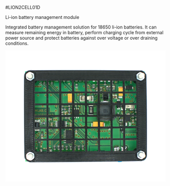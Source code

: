 <!--- PrjInfo ---> <!--- Please remove this line after manually editing --->
<!--- 00a56be08b96043df9e37d6aff7b6990 --->
<!--- Created:20170111-16:38: ---> 
<!--- Author:Mlab: ---> 
<!--- AuthorEmail:mlab@mlab.cz: ---> 
<!--- Tags:imported: ---> 
<!--- Ust:http://www.ust.cz/shop/product_info.php?products_id=263: ---> 
<!--- Name:LION2CELL01D: --->
#LION2CELL01D 
<!--- LongName --->
Li-ion battery management module
<!--- ELongName ---> 

<!--- Lead --->
Integrated battery management solution for 18650 li-ion batteries. It can measure remaining energy in battery, perform charging cycle from external power source and protect batteries against over voltage or over draining conditions.
<!--- ELead ---> 

![LeadImg](DOC/SRC/img/LION2CELL01D_Top_Big_back.jpg) 


​
​
<!--- Description --->
<!--- EDescription --->
<!--- Content --->
<!--- EContent --->
            